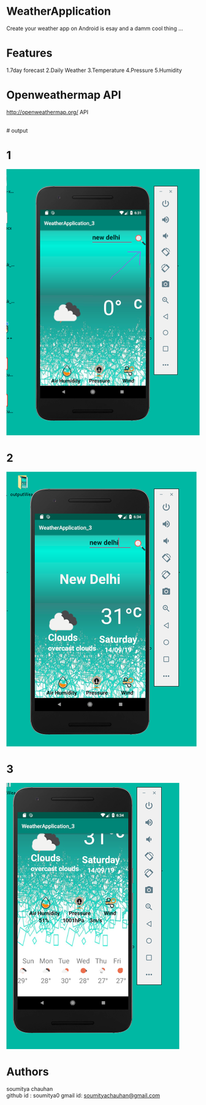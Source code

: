 # WeatherApplication
Create your weather app on Android is esay and a damm cool thing ...<br>

# Features 
1.7day forecast
2.Daily Weather
3.Temperature 
4.Pressure
5.Humidity

# Openweathermap API
  http://openweathermap.org/ API
  
  

<br>
# output<br>

# 1
![alt text](https://github.com/soumitya0/WeatherApplication/blob/master/outputWeather/1.PNG)
<br>

# 2
![alt text](https://github.com/soumitya0/WeatherApplication/blob/master/outputWeather/2.PNG)
<br>

# 3
![alt text](https://github.com/soumitya0/WeatherApplication/blob/master/outputWeather/3.PNG)
<br>

# Authors
 soumitya chauhan  
 github id : soumitya0
 gmail id: soumityachauhan@gmail.com
